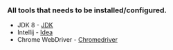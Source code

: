 ### All tools that needs to be installed/configured.
- JDK 8 - [JDK]
- Intellij - [Idea]
- Chrome WebDriver - [Chromedriver]


[//]:Links

[JDK]:<https://www.oracle.com/technetwork/java/javase/downloads/index.html>
[Idea]:<https://www.jetbrains.com/idea/>
[Chromedriver]:<http://chromedriver.chromium.org/downloads>